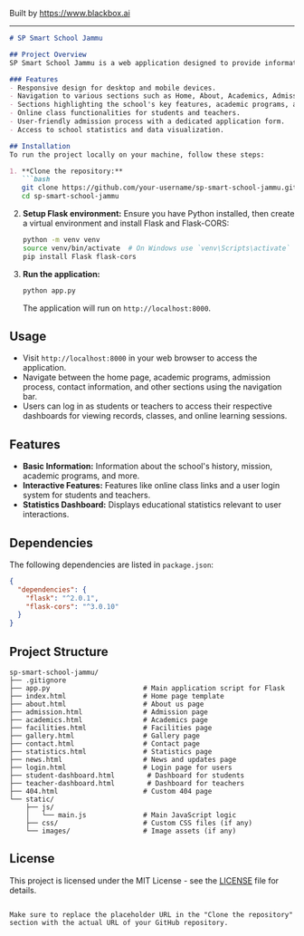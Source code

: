 
Built by https://www.blackbox.ai

---

```markdown
# SP Smart School Jammu

## Project Overview
SP Smart School Jammu is a web application designed to provide information related to the school, including academic programs, admission details, facilities, and recent news. The website aims to promote the school's values and showcase its commitment to providing quality education and shaping future leaders. 

### Features
- Responsive design for desktop and mobile devices.
- Navigation to various sections such as Home, About, Academics, Admission, Facilities, Gallery, and Contact.
- Sections highlighting the school's key features, academic programs, achievements, and latest news.
- Online class functionalities for students and teachers.
- User-friendly admission process with a dedicated application form.
- Access to school statistics and data visualization.

## Installation
To run the project locally on your machine, follow these steps:

1. **Clone the repository:**
   ```bash
   git clone https://github.com/your-username/sp-smart-school-jammu.git
   cd sp-smart-school-jammu
   ```

2. **Setup Flask environment:**
   Ensure you have Python installed, then create a virtual environment and install Flask and Flask-CORS:
   ```bash
   python -m venv venv
   source venv/bin/activate  # On Windows use `venv\Scripts\activate`
   pip install Flask flask-cors
   ```

3. **Run the application:**
   ```bash
   python app.py
   ```
   The application will run on `http://localhost:8000`.

## Usage
- Visit `http://localhost:8000` in your web browser to access the application.
- Navigate between the home page, academic programs, admission process, contact information, and other sections using the navigation bar.
- Users can log in as students or teachers to access their respective dashboards for viewing records, classes, and online learning sessions.

## Features
- **Basic Information:** Information about the school's history, mission, academic programs, and more.
- **Interactive Features:** Features like online class links and a user login system for students and teachers.
- **Statistics Dashboard:** Displays educational statistics relevant to user interactions.

## Dependencies
The following dependencies are listed in `package.json`:
```json
{
  "dependencies": {
    "flask": "^2.0.1",
    "flask-cors": "^3.0.10"
  }
}
```

## Project Structure
```
sp-smart-school-jammu/
├── .gitignore
├── app.py                       # Main application script for Flask
├── index.html                   # Home page template
├── about.html                   # About us page
├── admission.html               # Admission page
├── academics.html               # Academics page
├── facilities.html              # Facilities page
├── gallery.html                 # Gallery page
├── contact.html                 # Contact page
├── statistics.html              # Statistics page
├── news.html                    # News and updates page
├── login.html                   # Login page for users
├── student-dashboard.html        # Dashboard for students
├── teacher-dashboard.html        # Dashboard for teachers
├── 404.html                     # Custom 404 page
└── static/
    ├── js/
    │   └── main.js              # Main JavaScript logic
    ├── css/                     # Custom CSS files (if any)
    └── images/                  # Image assets (if any)
```

## License
This project is licensed under the MIT License - see the [LICENSE](LICENSE) file for details.
```

Make sure to replace the placeholder URL in the "Clone the repository" section with the actual URL of your GitHub repository.